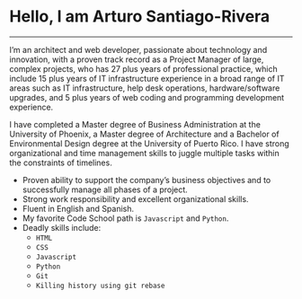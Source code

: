 # **Hello, I am Arturo Santiago-Rivera**
---

I’m an architect and web developer, passionate about technology and innovation, with a proven track record as a Project Manager of large, complex projects,
who has 27 plus years of professional practice, which include 15 plus years of IT infrastructure experience in a broad range of IT areas such as IT infrastructure,
help desk operations, hardware/software upgrades, and 5 plus years of web coding and programming development experience.

I have completed a Master degree of Business Administration at the University of Phoenix, a Master degree of Architecture and a Bachelor of Environmental Design degree
at the University of Puerto Rico. I have strong organizational and time management skills to juggle multiple tasks within the constraints of timelines.

* Proven ability to support the company’s business objectives and to successfully manage all phases of a project.
* Strong work responsibility and excellent organizational skills.
* Fluent in English and Spanish.
* My favorite Code School path is `Javascript` and `Python`.
* Deadly skills include:
    * `HTML`
    * `CSS`
    * `Javascript`
    * `Python`
    * `Git`
    * `Killing history using git rebase`
